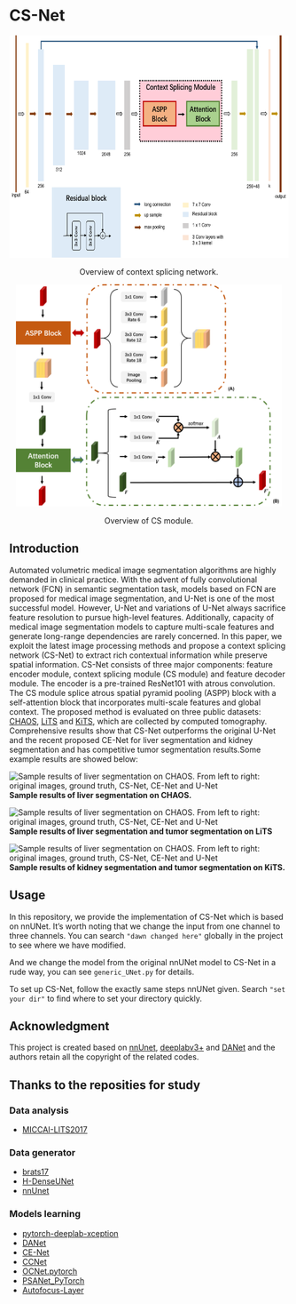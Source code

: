 # CS-Net
<div align="center">
<img src="/image/csnet.png" height="400" width="700" >
<p>Overview of context splicing network.</p>
</div>

<div align="center">
<img src="/image/cs-block.png" height="400" width="480" >
<p>Overview of CS module.</p>
</div>

## Introduction
Automated volumetric medical image segmentation algorithms are highly demanded in 
clinical practice. With the advent of fully convolutional network (FCN) in semantic 
segmentation task, models based on FCN are proposed for medical image segmentation, 
and U-Net is one of the most successful model. However, U-Net and variations of U-Net 
always sacrifice feature resolution to pursue high-level features. Additionally, 
capacity of medical image segmentation models to capture multi-scale features and 
generate long-range dependencies are rarely concerned. In this paper, we exploit the 
latest image processing methods and propose a context splicing network (CS-Net) to 
extract rich contextual information while preserve spatial information. CS-Net 
consists of three major components: feature encoder module, context splicing 
module (CS module) and feature decoder module. The encoder is a pre-trained 
ResNet101 with atrous convolution. The CS module splice atrous spatial pyramid 
pooling (ASPP) block with a self-attention block that incorporates multi-scale 
features and global context. The proposed method is evaluated on three public 
datasets: [CHAOS](https://chaos.grand-challenge.org/Combined_Healthy_Abdominal_Organ_Segmentation/), [LiTS](https://competitions.codalab.org/competitions/17094) and [KiTS](https://kits19.grand-challenge.org), which are collected by computed tomography. 
Comprehensive results show that CS-Net outperforms the original U-Net and the 
recent proposed CE-Net for liver segmentation and kidney segmentation and has 
competitive tumor segmentation results.Some example results are showed below:

![Sample results of liver segmentation on CHAOS. 
From left to right: original images, ground truth, 
CS-Net, CE-Net and U-Net](/image/chaos-exam.png?raw=true)
**Sample results of liver segmentation on CHAOS.**

![Sample results of liver segmentation on CHAOS. 
From left to right: original images, ground truth, 
CS-Net, CE-Net and U-Net](/image/lits-exam.png?raw=true)
**Sample results of liver segmentation and tumor segmentation on LiTS**

![Sample results of liver segmentation on CHAOS. 
From left to right: original images, ground truth, 
CS-Net, CE-Net and U-Net](/image/kits-exam.png?raw=true)
**Sample results of kidney segmentation and tumor segmentation on KiTS.**
## Usage

In this repository, we provide the implementation of CS-Net which is based on nnUNet. It’s worth noting that we change the input from one channel to three channels. 
You can search `"dawn changed here"` globally in the project to see where we have modified.

And we change the model from the original nnUNet model to CS-Net in a rude way, you can see `generic_UNet.py` for details.

To set up CS-Net, follow the exactly same steps nnUNet given. Search `"set your dir"` to find where to set your directory quickly.

## Acknowledgment
This project is created based on [nnUnet](https://github.com/MIC-DKFZ/nnUNet), 
[deeplabv3+](https://github.com/jfzhang95/pytorch-deeplab-xception) 
and [DANet](https://github.com/junfu1115/DANet) and the authors retain all the copyright 
of the related codes. 

## Thanks to the reposities for study

### Data analysis

* [MICCAI-LITS2017](https://github.com/assassint2017/MICCAI-LITS2017)

### Data generator 
* [brats17](https://github.com/taigw/brats17)
* [H-DenseUNet](https://github.com/xmengli999/H-DenseUNet)
* [nnUnet](https://github.com/MIC-DKFZ/nnUNet)

### Models learning
* [pytorch-deeplab-xception](https://github.com/jfzhang95/pytorch-deeplab-xception)
* [DANet](https://github.com/junfu1115/DANet)
* [CE-Net](https://github.com/Guzaiwang/CE-Net)
* [CCNet](https://github.com/speedinghzl/CCNet)
* [OCNet.pytorch](https://github.com/PkuRainBow/OCNet.pytorch)
* [PSANet_PyTorch](https://github.com/cfzd/PSANet_PyTorch)
* [Autofocus-Layer](https://github.com/yaq007/Autofocus-Layer)
